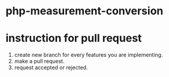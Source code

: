 # php-measurement-conversion
# instruction for pull request
  1. create new branch for every features you are implementing.
  2. make a pull request.
  3. request accepted or rejected.
  
